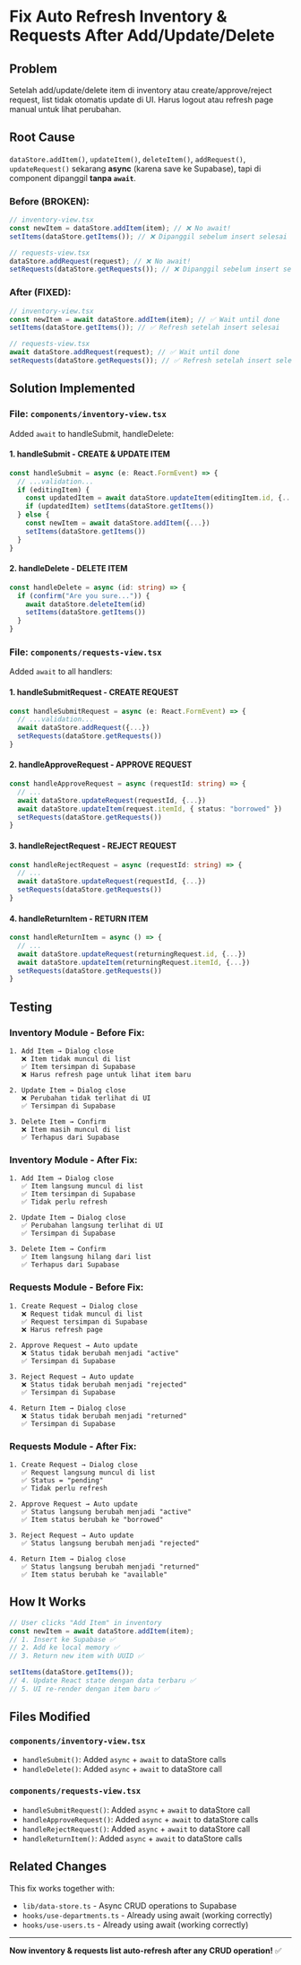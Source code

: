 # Fix Auto Refresh Inventory & Requests After Add/Update/Delete

## Problem

Setelah add/update/delete item di inventory atau create/approve/reject request, list tidak otomatis update di UI. Harus logout atau refresh page manual untuk lihat perubahan.

## Root Cause

`dataStore.addItem()`, `updateItem()`, `deleteItem()`, `addRequest()`, `updateRequest()` sekarang **async** (karena save ke Supabase), tapi di component dipanggil **tanpa `await`**.

### Before (BROKEN):

```typescript
// inventory-view.tsx
const newItem = dataStore.addItem(item); // ❌ No await!
setItems(dataStore.getItems()); // ❌ Dipanggil sebelum insert selesai

// requests-view.tsx
dataStore.addRequest(request); // ❌ No await!
setRequests(dataStore.getRequests()); // ❌ Dipanggil sebelum insert selesai
```

### After (FIXED):

```typescript
// inventory-view.tsx
const newItem = await dataStore.addItem(item); // ✅ Wait until done
setItems(dataStore.getItems()); // ✅ Refresh setelah insert selesai

// requests-view.tsx
await dataStore.addRequest(request); // ✅ Wait until done
setRequests(dataStore.getRequests()); // ✅ Refresh setelah insert selesai
```

## Solution Implemented

### File: `components/inventory-view.tsx`

Added `await` to handleSubmit, handleDelete:

#### 1. handleSubmit - CREATE & UPDATE ITEM

```typescript
const handleSubmit = async (e: React.FormEvent) => {
  // ...validation...
  if (editingItem) {
    const updatedItem = await dataStore.updateItem(editingItem.id, {...})
    if (updatedItem) setItems(dataStore.getItems())
  } else {
    const newItem = await dataStore.addItem({...})
    setItems(dataStore.getItems())
  }
}
```

#### 2. handleDelete - DELETE ITEM

```typescript
const handleDelete = async (id: string) => {
  if (confirm("Are you sure...")) {
    await dataStore.deleteItem(id)
    setItems(dataStore.getItems())
  }
}
```

### File: `components/requests-view.tsx`

Added `await` to all handlers:

#### 1. handleSubmitRequest - CREATE REQUEST

```typescript
const handleSubmitRequest = async (e: React.FormEvent) => {
  // ...validation...
  await dataStore.addRequest({...})
  setRequests(dataStore.getRequests())
}
```

#### 2. handleApproveRequest - APPROVE REQUEST

```typescript
const handleApproveRequest = async (requestId: string) => {
  // ...
  await dataStore.updateRequest(requestId, {...})
  await dataStore.updateItem(request.itemId, { status: "borrowed" })
  setRequests(dataStore.getRequests())
}
```

#### 3. handleRejectRequest - REJECT REQUEST

```typescript
const handleRejectRequest = async (requestId: string) => {
  // ...
  await dataStore.updateRequest(requestId, {...})
  setRequests(dataStore.getRequests())
}
```

#### 4. handleReturnItem - RETURN ITEM

```typescript
const handleReturnItem = async () => {
  // ...
  await dataStore.updateRequest(returningRequest.id, {...})
  await dataStore.updateItem(returningRequest.itemId, {...})
  setRequests(dataStore.getRequests())
}
```

## Testing

### Inventory Module - Before Fix:

```
1. Add Item → Dialog close
   ❌ Item tidak muncul di list
   ✅ Item tersimpan di Supabase
   ❌ Harus refresh page untuk lihat item baru

2. Update Item → Dialog close
   ❌ Perubahan tidak terlihat di UI
   ✅ Tersimpan di Supabase

3. Delete Item → Confirm
   ❌ Item masih muncul di list
   ✅ Terhapus dari Supabase
```

### Inventory Module - After Fix:

```
1. Add Item → Dialog close
   ✅ Item langsung muncul di list
   ✅ Item tersimpan di Supabase
   ✅ Tidak perlu refresh

2. Update Item → Dialog close
   ✅ Perubahan langsung terlihat di UI
   ✅ Tersimpan di Supabase

3. Delete Item → Confirm
   ✅ Item langsung hilang dari list
   ✅ Terhapus dari Supabase
```

### Requests Module - Before Fix:

```
1. Create Request → Dialog close
   ❌ Request tidak muncul di list
   ✅ Request tersimpan di Supabase
   ❌ Harus refresh page

2. Approve Request → Auto update
   ❌ Status tidak berubah menjadi "active"
   ✅ Tersimpan di Supabase

3. Reject Request → Auto update
   ❌ Status tidak berubah menjadi "rejected"
   ✅ Tersimpan di Supabase

4. Return Item → Dialog close
   ❌ Status tidak berubah menjadi "returned"
   ✅ Tersimpan di Supabase
```

### Requests Module - After Fix:

```
1. Create Request → Dialog close
   ✅ Request langsung muncul di list
   ✅ Status = "pending"
   ✅ Tidak perlu refresh

2. Approve Request → Auto update
   ✅ Status langsung berubah menjadi "active"
   ✅ Item status berubah ke "borrowed"

3. Reject Request → Auto update
   ✅ Status langsung berubah menjadi "rejected"

4. Return Item → Dialog close
   ✅ Status langsung berubah menjadi "returned"
   ✅ Item status berubah ke "available"
```

## How It Works

```typescript
// User clicks "Add Item" in inventory
const newItem = await dataStore.addItem(item);
// 1. Insert ke Supabase ✅
// 2. Add ke local memory ✅
// 3. Return new item with UUID ✅

setItems(dataStore.getItems());
// 4. Update React state dengan data terbaru ✅
// 5. UI re-render dengan item baru ✅
```

## Files Modified

### `components/inventory-view.tsx`

- `handleSubmit()`: Added `async` + `await` to dataStore calls
- `handleDelete()`: Added `async` + `await` to dataStore call

### `components/requests-view.tsx`

- `handleSubmitRequest()`: Added `async` + `await` to dataStore call
- `handleApproveRequest()`: Added `async` + `await` to dataStore calls
- `handleRejectRequest()`: Added `async` + `await` to dataStore call
- `handleReturnItem()`: Added `async` + `await` to dataStore calls

## Related Changes

This fix works together with:

- `lib/data-store.ts` - Async CRUD operations to Supabase
- `hooks/use-departments.ts` - Already using await (working correctly)
- `hooks/use-users.ts` - Already using await (working correctly)

---

**Now inventory & requests list auto-refresh after any CRUD operation!** ✅
